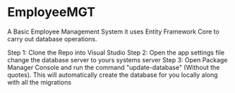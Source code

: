 # EmployeeMGT
A Basic Employee Management System it uses Entity Framework Core to carry out database operations.

Step 1: Clone the Repo into Visual Studio
Step 2: Open the app settings file change the database server to yours systems server
Step 3: Open Package Manager Console and run the command "update-database" (Without the quotes). This will automatically create the database for you locally along with all the migrations
